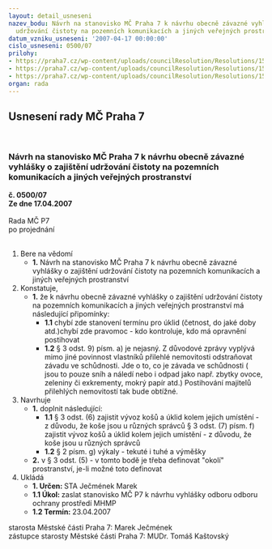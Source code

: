 ```yaml
---
layout: detail_usneseni
nazev_bodu: Návrh na stanovisko MČ Praha 7 k návrhu obecně závazné vyhlášky o zajištění
  udržování čistoty na pozemních komunikacích a jiných veřejných prostranství
datum_vzniku_usneseni: '2007-04-17 00:00:00'
cislo_usneseni: 0500/07
prilohy:
- https://praha7.cz/wp-content/uploads/councilResolution/Resolutions/15394/21-p%c5%99%c3%adl_vyhl_o_%c4%8distot%c4%9b.doc
- https://praha7.cz/wp-content/uploads/councilResolution/Resolutions/15394/21-p%c5%99ipom_vyhl.%c4%8distota_odp.doc
- https://praha7.cz/wp-content/uploads/councilResolution/Resolutions/15394/21-p%c5%99ipom_vyhl._%c4%8distota.doc
organ: rada
---
```

<div id="ucUsn_pList" class="usn">
	<span><h2>Usnesení rady MČ Praha 7 </h2>
<br></span><div class="standBody">
<span><h3>Návrh na stanovisko MČ Praha 7 k návrhu obecně závazné vyhlášky o zajištění udržování čistoty na pozemních komunikacích a jiných veřejných prostranství</h3></span><div class="center">
		<strong>č. 0500/07</strong><br>
	</div>
<div class="center">
		<strong>Ze dne 17.04.2007</strong><br><br>
	</div>Rada MČ P7<br> po projednání<br><br><ol>
<li>Bere na vědomí<ul><li>
<strong>1.</strong> Návrh na stanovisko MČ Praha 7 k návrhu obecně závazné vyhlášky o zajištění udržování čistoty na pozemních komunikacích a jiných veřejných prostranství</li></ul>
</li>
<li>Konstatuje,<ul><li>
<strong>1.</strong> že k návrhu obecně závazné vyhlášky o zajištění udržování čistoty na pozemních komunikacích a jiných veřejných prostranství má následující připomínky: <ul>
<li>
<strong>1.1</strong> chybí zde stanovení termínu pro úklid (četnost, do jaké doby atd.)chybí zde pravomoc - kdo kontroluje, kdo má opravnění postihovat</li>
<li>
<strong>1.2</strong> § 3 odst. 9) písm. a) je nejasný. Z důvodové zprávy vyplývá mimo jiné povinnost vlastníků přilehlé nemovitosti odstraňovat závadu ve schůdnosti. Jde o to, co je závada ve schůdnosti ( jsou to pouze sníh a náledí nebo i odpad jako např. zbytky ovoce, zeleniny či exkrementy, mokrý papír atd.) Postihování majitelů přilehlých nemovitostí tak bude obtížné. </li>
</ul>
</li></ul>
</li>
<li>Navrhuje<ul>
<li>
<strong>1.</strong> doplnit následující:<ul>
<li>
<strong>1.1</strong> § 3 odst. (6) zajistit vývoz košů a úklid kolem jejich umístění - z důvodu, že koše jsou u různých správců § 3 odst. (7) písm. f) zajistit vývoz košů a úklid kolem jejich umístění - z důvodu, že koše jsou u různých správců </li>
<li>
<strong>1.2</strong> § 2 písm. g) výkaly - tekuté i tuhé a výměšky </li>
</ul>
</li>
<li>
<strong>2.</strong> v § 3 odst. (5) - v tomto bodě je třeba definovat "okolí" prostranství, je-li možné toto definovat</li>
</ul>
</li>
<li>Ukládá<ul>
<li>
<strong>1. Určen: </strong>STA Ječmének Marek</li>
<li>
<strong>1.1 Úkol: </strong>zaslat stanovisko MČ P7 k návrhu vyhlášky odboru odboru ochrany prostředí MHMP</li>
<li>
<strong>1.2 Termín: </strong>23.04.2007</li>
</ul>
</li>
</ol>starosta Městské části Praha 7: Marek Ječmének<br>zástupce starosty Městské části Praha 7: MUDr. Tomáš Kaštovský 
</div>
</div>